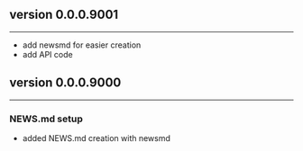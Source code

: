 ## version 0.0.0.9001

---

- add newsmd for easier creation
- add API code 

## version 0.0.0.9000

---

### NEWS.md setup

- added NEWS.md creation with newsmd

